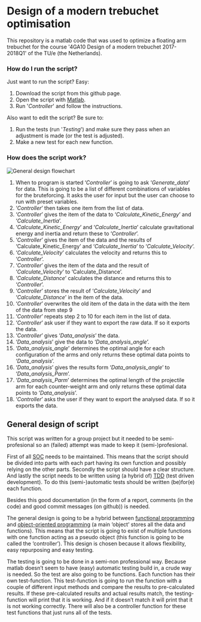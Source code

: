 # Design of a modern trebuchet optimisation
This repository is a matlab code that was used to optimize a floating arm trebuchet for the course '4GA10 Design of a modern trebuchet 2017-2018Q1' of the TU/e (the Netherlands).
### How do I run the script?
Just want to run the script? Easy:
1. Download the script from this github page.
2. Open the script with [Matlab](https://nl.mathworks.com/products/matlab.html).
3. Run '_Controller_' and follow the instructions.

Also want to edit the script? Be sure to:
1. Run the tests (run '_Testing_') and make sure they pass when an adjustment is made (or the test is adjusted).
2. Make a new test for each new function.
### How does the script work?
![General design flowchart](https://i.imgur.com/JAVAiAV.png)
1. When to program is started ‘_Controller_’ is going to ask ‘_Generate_data_’ for data. This is going to be a list of different combinations of variables for the bruteforcing. It asks the user for input but the user can choose to run with preset variables.
2. ‘_Controller_’ then takes one item from the list of data.
3. ‘_Controller_’ gives the item of the data to ‘_Calculate_Kinetic_Energy_’ and ‘_Calculate_Inertia_’.
4. ‘_Calculate_Kinetic_Energy_’ and ‘_Calculate_Inertia_’ calculate gravitational energy and inertia and return these to ‘_Controller_’.
5. ‘_Controller_’ gives the item of the data and the results of ‘Calculate_Kinetic_Energy’ and ‘_Calculate_Inertia_’ to ‘_Calculate_Velocity_’.
6. ‘_Calculate_Velocity_’ calculates the velocity and returns this to ‘_Controller_’.
7. ‘_Controller_’ gives the item of the data and the result of ‘_Calculate_Velocity_’ to ‘Calculate_Distance’.
8. ‘_Calculate_Distance_’ calculates the distance and returns this to ‘_Controller_’.
9. ‘_Controller_’ stores the result of ‘_Calculate_Velocity_’ and ‘_Calculate_Distance_’ in the item of the data.
10. ‘_Controller_’ overwrites the old item of the data in the data with the item of the data from step 9
11. ‘_Controller_’ repeats step 2 to 10 for each item in the list of data.
12. ‘_Controller_’ ask user if they want to export the raw data. If so it exports the data.
13. ‘_Controller_’ gives ‘_Data_analysis_’ the data.
14. ‘_Data_analysis_’ give the data to ‘_Data_analysis_angle_’.
15. ‘_Data_analysis_angle_’ determines the optimal angle for each configuration of the arms and only returns these optimal data points to ‘_Data_analysis_’.
16. ‘_Data_analysis_’ gives the results form ‘_Data_analysis_angle_’ to ‘_Data_analysis_Parm_’.
17. ‘_Data_analysis_Parm_’ determines the optimal length of the projectile arm for each counter-weight arm and only returns these optimal data points to ‘_Data_analysis_’.
18. ‘_Controller_’ asks the user if they want to export the analysed data. If so it exports the data.

## General design of script
This script was written for a group project but it needed to be semi-profesional so an  (failed) attempt was made to keep it (semi-)profesional.

First of all [SOC](https://en.wikipedia.org/wiki/Separation_of_concerns) needs to be maintained. This means that the script should be divided into parts with each part having its own function and possibly relying on the other parts. Secondly the script should have a clear structure. And lastly the script needs to be written using (a hybrid of) [TDD](https://en.wikipedia.org/wiki/Test-driven_development) (test driven development). To do this (semi-)automatic tests should be written (be)for(e) each function.

Besides this good documentation (in the form of a report, comments (in the code) and good commit messages (on github)) is needed.

The general design is going to be a hybrid between [functional programming](https://en.wikipedia.org/wiki/Functional_programming) and [object-oriented programming](https://en.wikipedia.org/wiki/Object-oriented_programming) (a main ‘object’ stores all the data and functions). This means that the script is going to exist of multiple functions with one function acting as a pseudo object (this function is going to be called the ‘controller’). This design is chosen because it allows flexibility, easy repurposing and easy testing.

The testing is going to be done in a semi-non professional way. Because matlab doesn’t seem to have (easy) automatic testing build in, a crude way is needed. So the test are also going to be functions. Each function has their own test-function. This test-function is going to run the function with a couple of different input methods and compare the results to pre-calculated results. If these pre-calculated results and actual results match, the testing-function will print that it is working. And if it doesn’t match it will print that it is not working correctly. There will also be a controller function for these test functions that just runs all of the tests.
